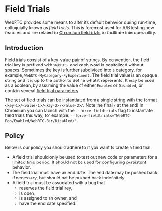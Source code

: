 # Field Trials

<?% config.freshness.owner = 'lndmrk' %?>
<?% config.freshness.reviewed = '2022-06-22' %?>

WebRTC provides some means to alter its default behavior during run-time,
colloquially known as *field trials*. This is foremost used for A/B testing new
features and are related to [Chromium field trials](https://chromium.googlesource.com/chromium/src/+/main/testing/variations/README.md)
to facilitate interoperability.

## Introduction

Field trials consist of a key-value pair of strings. By convention, the field
trial key is prefixed with `WebRTC-` and each word is capitalized without
spaces. Sometimes the key is further subdivided into a category, for example,
`WebRTC-MyCategory-MyExperiment`. The field trial value is an opaque string and
it is up to the author to define what it represents. It may be used as a
boolean, by assuming the value of either `Enabled` or `Disabled`, or contain
several [field trial parameters](https://webrtc.googlesource.com/src/+/refs/heads/main/rtc_base/experiments/field_trial_parser.h).

The set of field trials can be instantiated from a single string with the format
`<key-1>/<value-1>/<key-2>/<value-2>/`. Note the final `/` at the end! In
Chromium you can launch with the `--force-fieldtrials` flag to instantiate field
trials this way, for example:
`--force-fieldtrials="WebRTC-Foo/Enabled/WebRTC-Bar/Disabled/"`.

## Policy

Below is our policy you should adhere to if you want to create a field trial.

  - A field trial should only be used to test out new code or parameters for a
    limited time period. It should not be used for configuring persistent
    behavior.
  - The field trial must have an end date. The end date may be pushed back if
    necessary, but should not be pushed back indefinitely.
  - A field trial must be associated with a bug that
      - reserves the field trial key,
      - is open,
      - is assigned to an owner, and
      - have the end date specified.

